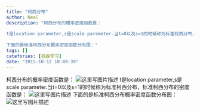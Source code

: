 ```yaml
---
title: "柯西分布"
author: Neal
description: "柯西分布的概率密度函数是： 
 
t是location parameter,s是scale parameter.当t=0以及s=1的时候称为标准柯西分布，标准柯西分布的密度函数是： 
 
下面的是标准柯西分布概率密度函数分布图："
tags: []
catefories: [机器学习]
date: "2015-10-12 18:49:39"
---
```

柯西分布的概率密度函数是：
![这里写图片描述](http://img.blog.csdn.net/20151012184506718)
t是location parameter,s是scale parameter.当t=0以及s=1的时候称为标准柯西分布，标准柯西分布的密度函数是：
![这里写图片描述](http://img.blog.csdn.net/20151012184716352)
下面的是标准柯西分布概率密度函数分布图：
![这里写图片描述](http://img.blog.csdn.net/20151012184835547)